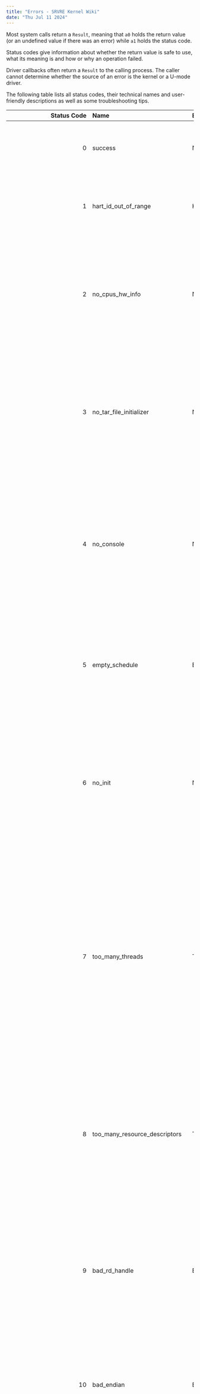 ```yaml
---
title: "Errors - SRVRE Kernel Wiki"
date: "Thu Jul 11 2024"
---
```


Most system calls return a `Result`, meaning that `a0`
holds the return value (or an undefined value if there was an error)
while `a1` holds the status code.

Status codes give information about whether the return value
is safe to use, what its meaning is and how or why an operation failed.

Driver callbacks often return a `Result` to the calling process.
The caller cannot determine whether the source of an error
is the kernel or a U-mode driver.

The following table lists all status codes, their technical names
and user-friendly descriptions as well as some troubleshooting tips.

| Status Code | Name                             | Error Variant                 | Description |
| ----------: | :------------------------------- | :---------------------------- | :---------- |
|           0 | success                          | N/A                           | The operation completed successfully, see its documentation for return value semantics. |
|           1 | hart_id_out_of_range             | HartIdOutOfRange              | A hart started with an ID that doesn't fit in an unsigned 16-bit integer. This most likely is a kernel or firmware bug. |
|           2 | no_cpus_hw_info                  | NoCpusHwInfo                  | The embedded hardware information file does not contain CPU information. Verify that you are building for a valid platform with the correct `.hwi` file and that it is not corrupted. All platforms should have this device. |
|           3 | no_tar_file_initializer          | NoTarFileInitializer          | The kernel is unable to open a [userinit](/md/srvre/kernel/wiki/userinit.md) member file because the `open` callback did not receive the initializer (file (meta)data) configured when providing the [VFS resource](/md/srvre/kernel/wiki/vfs.md#resources). This error should never occur and indicates a kernel bug. |
|           4 | no_console                       | NoConsole                     | The kernel is unable to write to the debug console because it failed to locate one. This error only applies to the `/io/debug` resource and should not occur if the kernel has booted far enough to start a process unless there is a firmware issue or limitation. |
|           5 | empty_schedule                   | EmptySchedule                 | No processes are scheduled. Since the only option for recovery is a U-mode reboot the kernel panics to notify the user of the incident. This error occurs if all processes are terminated. |
|           6 | no_init                          | NoInit                        | The [userinit](/md/srvre/kernel/wiki/userinit.md) does not contain an `init` file in its *root directory*. Therefore the kernel is unable to locate the init system and cannot continue, resulting in a panic. Follow the [instructions](https://git.himbeerserver.de/srvre/kernel.git/about/#create-a-userinit) *precisely* to create a [userinit](/md/srvre/kernel/wiki/userinit.md) that does contain an init system at the correct path.
|           7 | too_many_threads                 | TooManyThreads                | A process has reached its maximum number of threads and cannot be extended by a new one. This can happen to processes trying to create a new thread within themselves, but it can also be the result of calling into a driver that has reached this limit. This shouldn't be a problem in the real world since thread IDs are of type `usize` which yields a limit of 2⁶⁴ threads per process. |
|           8 | too_many_resource_descriptors    | TooManyResourceDescriptors    | The calling process has reached its maximum number of resource descriptor handles (2⁶⁴ - 1) and cannot open more resources. This shouldn't be a problem in the real world and can be solved by closing handles that are no longer needed. |
|           9 | bad_rd_handle                    | BadRdHandle                   | The resource descriptor handle is invalid, meaning that it doesn't refer to an open resource. This can happen if errors aren't handled (correctly) or when trying to use the return value of a [hook resource](/md/srvre/kernel/wiki/vfs.md#hook). This error hints at a bug in the caller. |
|          10 | bad_endian                       | BadEndian                     | The binary uses a byte order other than the native endianness of the architecture (little endian for riscv64) and cannot be executed. Recompile it for little endian if possible. |
|          11 | bad_arch                         | BadArch                       | The binary was compiled for an unsupported architecture (anything other than RISC-V) and cannot be executed. Recompile it for RISC-V if possible. |
|          12 | bad_bit_len                      | BadBitLen                     | The binary was compiled for a bit length other than 64-bit and cannot be executed. Recompile it for 64-bit if possible. |
|          13 | not_static_exe                   | NotStaticExe                  | The binary is not a statically linked executable and cannot be executed. Link statically if possible. |
|          14 | size_mismatch                    | SizeMismatch                  | *Cannot occur and will be removed.* |
|          15 | mem_overrun                      | MemOverrun                    | The `filesz` or `memsz` field of an ELF Program Header exceeds the file size or the allocated memory size. The binary is likely malicious. |
|          16 | branch_perms                     | BranchPerms                   | The binary wants certain memory regions to be loaded without any permission bits set. Since RISC-V treats such entries as page table branches this is forbidden and the binary cannot be executed. This shouldn't happen unless you are manually controlling the linking procedure with a linker script that is flawed. |
|          17 | writable_code                    | WritableCode                  | The binary wants certain memory regions to be loaded with both the "write" and "execute" permission bits set. Modifiable code is a security risk and the binary cannot be executed. Check your compiler/linker settings for the affected program if possible, and make sure to use an up-to-date compiler. |
|          18 | zero_size                        | ZeroSize                      | The page allocator was invoked with an allocation size of 0. This can currently only be caused by kernel bugs, but processes will gain the ability to allocate heap memory in the future. |
|          19 | out_of_memory                    | OutOfMemory                   | The kernel is out of memory and cannot fulfill the allocation request. In-kernel allocations may be hidden from the affected process. Free up memory (e.g. by terminating processes) or upgrade your hardware to fix this. |
|          20 | out_of_range                     | OutOfRange                    | *Cannot occur and will be removed.* |
|          21 | double_free                      | DoubleFree                    | *Cannot occur and will be removed.* |
|          22 | already_taken                    | AlreadyTaken                  | A memory page is already marked as taken and cannot be claimed by another call. This error indicates a bug in the page allocator. |
|          23 | not_a_leaf                       | NotALeaf                      | An attempt was made to map a memory page with the permissions of a page table branch (no permission bits set). This is similar to the `branch_perms` error but isn't caught early. *These errors will be merged in the future.* |
|          24 | no_plic                          | NoPlic                        | *Cannot occur and will be removed.* |
|          25 | plic_incompatible                | PlicIncompatible              | *Cannot occur and will be removed.* |
|          26 | no_plic_reg                      | NoPlicReg                     | *Cannot occur and will be removed.* |
|          27 | interrupt_out_of_range           | InterruptOutOfRange           | An attempt to configure or complete an external interrupt with ID 0 was made. This hints at a kernel or driver bug. |
|          28 | context_out_of_range             | ContextOutOfRange             | An attempt to interact with an external interrupt context with an ID greater than or equal to 15872 was made. This hints at a kernel or driver bug. |
|          29 | unimplemented                    | Unimplemented                 | The requested feature is unimplemented in this version and cannot be used. This hints at a bug or version mismatch in the affected program. *Currently cannot occur.* |
|          30 | unknown_syscall                  | UnknownSyscall                | A [system call](/md/srvre/kernel/wiki/syscalls.md) with the specified number does not exist. This is a bug or version mismatch in the affected program or the library it uses to issue system calls. |
|          31 | no_pci_controller                | NoPciController               | There is no PCI(e) controller on the current platform according to the embedded hardware information file. *This error is likely going to be replaced with an optional in the future.* |
|          32 | sbi_failed                       | Failed                        | The SBI (firmware) returned with a general failure status. |
|          33 | sbi_not_supported                | NotSupported                  | The SBI (firmware) doesn't support the requested feature. This shouln't occur in U-mode programs. Try updating the SBI. |
|          34 | sbi_invalid_param                | InvalidParam                  | The SBI (firmware) got invalid parameters. This is a kernel bug. |
|          35 | sbi_denied                       | Denied                        | The kernel was denied from performing an SBI (firmware) operation. This most likely is a kernel bug. |
|          36 | sbi_invalid_addr                 | InvalidAddr                   | An invalid memory address was passed to the SBI (firmware). Keep in mind that paging is never active in M-mode so any translations *must* be performed by the kernel beforehand. This most likely is a kernel bug but may sometimes be the result of an unchecked access to user memory by the firmware (which is also a kernel bug). |
|          37 | sbi_already_avail                | AlreadyAvail                  | The SBI (firmware) returned because something is already available. This most likely is a kernel bug. |
|          38 | sbi_already_started              | AlreadyStarted                | The SBI (firmware) reported that something (e.g. a hart) is already started. This most likely is a kernel bug. |
|          39 | sbi_already_stopped              | AlreadyStopped                | The SBI (firmware) reported that something (e.g. a hart) is already stopped. This most likely is a kernel bug. |
|          40 | sbi_no_shared_memory             | NoSharedMem                   | Shared memory is not available, preventing the SBI (firmware) from performing an operation. |
|          41 | sbi_invalid_state                | InvalidState                  | The SBI (firmware) reported that an operation cannot be performed in the current state. |
|          42 | sbi_bad_range                    | BadRange                      | An invalid range was passed to the SBI (firmware), preventing it from performing an operation. |
|          43 | sbi_unknown                      | Unknown                       | The SBI (firmware) returned with an unknown status. This may be an implementation-specific error. |
|          44 | hwi_missing_kind                 | MissingKind                   | The device kind (first column) of a hardware information (text format) device is missing. This error can only be raised by the `hwi` tool because the kernel doesn't process the text format. |
|          45 | hwi_missing_reg_addr             | MissingRegAddr                | The MMIO base address (second column) of a hardware information (text format) device is missing. This error can only be raised by the `hwi` tool because the kernel doesn't process the text format. |
|          46 | hwi_missing_reg_len              | MissingRegLen                 | The MMIO region size (third column) of a hardware information (text format) device is missing. This error can only be raised by the `hwi` tool because the kernel doesn't process the text format. |
|          47 | hwi_unknown_dev_kind             | UnknownDevKind                | The device kind (first column) of a hardware information (text format) device is invalid. This error can only be raised by the `hwi` tool because the kernel doesn't process the text format. See the [hardware information documentation](/md/srvre/kernel/wiki/hwi.md) for details. |
|          48 | not_found                        | NotFound                      | The resource at the specified path could not be found. In most cases the underlying issue originates in U-mode. |
|          49 | relative_path_not_allowed        | RelativePathNotAllowed        | A relative path was passed to an operation that cannot process it. *The concept of relative paths and working directories may be introduced in the future, but this needs further planning.* |
|          50 | not_a_directory                  | NotADirectory                 | An attempt was made to access a non-directory resource as a directory. Directory hooks count as directories for this error description. |
|          51 | no_absolute_containing_directory | NoAbsoluteContainingDirectory | A relative or root path was passed to an operation that requires an absolute path where the last component is contained within a directory (or directory hook). Try canonicalizing the path manually before passing it to the kernel. |
|          52 | too_many_references              | TooManyReferences             | An inode has reached the maximum number of resource descriptors referencing it (2⁶⁴) and cannot be opened anymore. Close existing resource descriptors to it to fix this. This shouldn't be a problem in the real world. |
|          53 | read_not_supported               | ReadNotSupported              | The resource pointed to by a resource descriptor handle does not support reading despite read access being permitted for the calling process. This is likely an issue with the affected program (specifically its error handling) or a version mismatch between it and the driver/kernel. |
|          54 | write_not_supported              | WriteNotSupported             | The resource pointed to by a resource descriptor handle does not support writing despite write access being permitted for the calling process. This is likely an issue with the affected program (specifically its error handling) or a version mismatch between it and the driver/kernel. |
|          55 | in_use                           | InUse                         | An inode cannot be modified or removed because it is currently referenced by at least one resource descriptor. Close all resource descriptors to it and try again. |
| 2⁶⁴ - 1 = 18446744073709551615 | unknown                 | Unknown                       | An error that isn't listed above occured (e.g. a Zig standard library error). |

[Return to Wiki Main Page](/md/srvre/kernel/wiki.md)

[Return to Index Page](/md/index.md)
